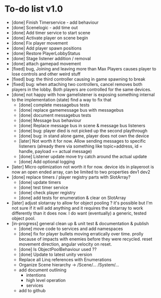 ﻿# To-do list v1.0

* [done] Finish Timerservice - add behaviour
* [done] Scenelogic - add time out
* [done] Add timer service to start scene
* [done] Activate player on scene begin
* [done] Fix player movement
* [done] Add player spawn positions
* [done] Restore PlayerLobbyStatus
* [done] Stage listener addition / removal
* [done] attach gamepad movement
* [fixed] bug, Joining and leaving more than Max Players causes player to lose controls and other weird stuff
* [fixed] bug: the third controller causing in game spawning to break
* [fixed] bug: when attaching two controllers, cancel removes both players in the lobby. Both players are controlled for the same devices.
* [done] not happy with how gamelistener is exposing something internal to the implementation (state) find a way to fix that
	* [done] complete messagebus tests
	* [done] replace gamemessage bus with messagebus
	* [done] document messagebus tests
	* [done] Message bus behaviour
	* [done] Replace message bus in scene & message bus listeners
	* [done] bug: player died is not picked up the second playthrough
	* [done] bug: in stand alone game, player does not own the device
	* [later] Not worth it for now. Allow sending messages to specific listeners (already there via something like topic=address, id = handle, payload == actual message)
	* [done] Listener update move try catch around the actual update
	* [done] Add optional logging
* [later] Micro optimization not worth it for now. device ids in playeroot is now an open ended array, can be limited to two properties dev1 dev2
* [done] replace timers / player registry parts with SlotArray?
	* [done] update timers
	* [done] test timer service
	* [done] check player registry
	* [done] add tests for enumeration & clear on SlotArray
* [later] adjust slotarray to allow for object pooling ? it's possible but I'm not sure if it will add anything and 
it requires the slotarray to work differently than it does now. I do want (eventually) a generic, tested object pool.
* [in-progress] general clean up & unit test & documentation & publish
	* [done] move code to services and add namespaces
	* [done] fix for player bullets moving erratically over time. prolly because of impacts with enemies before they were recycled. reset
	  movement direction, angular velocity on reset. 
	* [done] Is ObjectPoolBehaviour used ??
	* [done] Update to latest unity version 
	* Replace all Linq references with Enumerations
	* Organize Scene hierarchy -> /Scene/... /System/...
	* add document outlining
		* intentions
		* high level operation
		* services
	* add to github